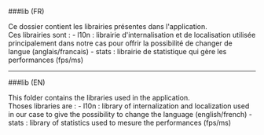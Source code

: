 ###lib (FR)

Ce dossier contient les librairies présentes dans l'application. <br/>
Ces librairies sont :
	- l10n : librairie d'internalisation et de localisation utilisée principalement dans notre cas pour offrir la possibilité de changer de langue (anglais/francais)
	- stats : librairie de statistique qui gère les performances (fps/ms)


<hr />

###lib (EN)

This folder contains the libraries used in the application. <br />
Thoses libraries are : 
	- l10n : library of internalization and localization used in our case to give the possibility to change the language (english/french)
	- stats : library of statistics used to mesure the performances (fps/ms)

